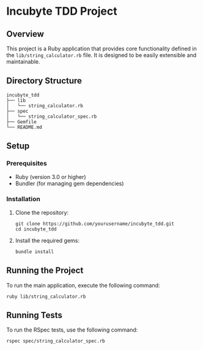 # Incubyte TDD Project

## Overview
This project is a Ruby application that provides core functionality defined in the `lib/string_calculator.rb` file. It is designed to be easily extensible and maintainable.

## Directory Structure
```
incubyte_tdd
├── lib
│   └── string_calculator.rb
├── spec
│   └── string_calculator_spec.rb
├── Gemfile
└── README.md
```

## Setup

### Prerequisites
- Ruby (version 3.0 or higher)
- Bundler (for managing gem dependencies)

### Installation
1. Clone the repository:
   ```
   git clone https://github.com/yourusername/incubyte_tdd.git
   cd incubyte_tdd
   ```

2. Install the required gems:
   ```
   bundle install
   ```

## Running the Project
To run the main application, execute the following command:
```
ruby lib/string_calculator.rb
```

## Running Tests
To run the RSpec tests, use the following command:
```
rspec spec/string_calculator_spec.rb
```
